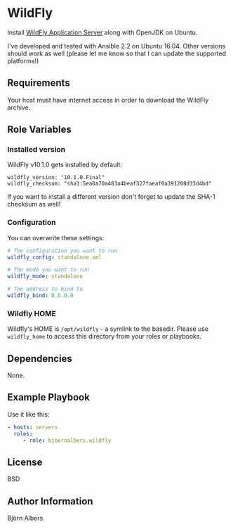 # WildFly

Install [WildFly Application Server](http://wildfly.org) along with OpenJDK on
Ubuntu.

I've developed and tested with Ansible 2.2 on Ubuntu 16.04.
Other versions should work as well (please let me know so that I can update the
supported platforms!)


## Requirements

Your host must have internet access in order to download the WildFly archive.


## Role Variables

### Installed version

WildFly v10.1.0 gets installed by default:

    wildfly_version: "10.1.0.Final"
    wildfly_checksum: "sha1:5ea0a70a483a4beaf327faeaf0a391208d33d4bd"

If you want to install a different version don't forget to update the SHA-1
checksum as well!

### Configuration

You can overwrite these settings:

```yaml
# The configuration you want to run
wildfly_config: standalone.xml

# The mode you want to run
wildfly_mode: standalone

# The address to bind to
wildfly_bind: 0.0.0.0
```

### Wildfly HOME

Wildfly's HOME is `/opt/wildfly` - a symlink to the basedir.
Please use `wildfly_home` to access this directory from your
roles or playbooks.


## Dependencies

None.


## Example Playbook

Use it like this:

```yaml
- hosts: servers
  roles:
     - role: bjoernalbers.wildfly
```

## License

BSD


## Author Information

Björn Albers
